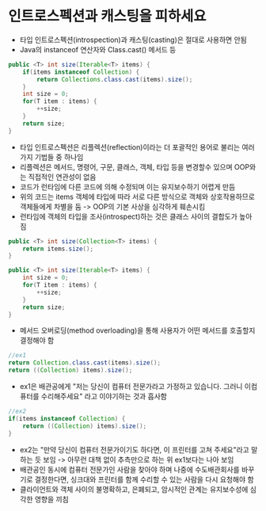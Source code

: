 # 인트로스펙션과 캐스팅을 피하세요
- 타입 인트로스펙션(introspection)과 캐스팅(casting)은 절대로 사용하면 안됨
- Java의 instanceof 연산자와 Class.cast() 메서드 등

```java
public <T> int size(Iterable<T> items) {
    if(items instanceof Collection) {
        return Collections.class.cast(items).size();
    }
    int size = 0;
    for(T item : items) {
        ++size;
    }
    return size;
}
```

- 타입 인트로스펙션은 리플렉션(reflection)이라는 더 포괄적인 용어로 불리는 여러 가지 기법들 중 하나임
- 리플렉션은 메서드, 명령어, 구문, 클래스, 객체, 타입 등을 변경할수 있으며 OOP와는 직접적인 연관성이 없음
- 코드가 런타임에 다른 코드에 의해 수정되며 이는 유지보수하기 어렵게 만듬
- 위의 코드는 items 객체에 타입에 따라 서로 다른 방식으로 객체와 상호작용하므로 객체들에게 차별을 둠 -> OOP의 기본 사상을 심각하게 훼손시킴
- 런타임에 객체의 타입을 조사(introspect)하는 것은 클래스 사이의 결합도가 높아짐

```java
public <T> int size(Collection<T> items) {
    return items.size();
}

public <T> int size(Iterable<T> items) {
    int size = 0;
    for(T item : items) {
        ++size;
    }
    return size;
}
```

- 메서드 오버로딩(method overloading)을 통해 사용자가 어떤 메서드를 호출할지 결정해야 함

```java
//ex1
return Collection.class.cast(items).size();
return ((Collection) items).size();
```

- ex1은 배관공에게 "저는 당신이 컴퓨터 전문가라고 가정하고 있습니다. 그러니 이컴퓨터를 수리해주세요" 라고 이야기하는 것과 흡사함

```java
//ex2
if(items instanceof Collection) {
    return ((Collection) items).size();
}
```

- ex2는 "만약 당신이 컴퓨터 전문가이기도 하다면, 이 프린터를 고쳐 주세요"라고 말하는 듯 보임 -> 아무런 대책 없이 추측만으로 하는 위 ex1보다는 나아 보임
- 배관공인 동시에 컴퓨터 전문가인 사람을 찾아야 하며 나중에 수도배관회사를 바꾸기로 결정한다면, 싱크대와 프린터를 함께 수리할 수 있는 사람을 다시 요청해야 함
- 클라이언트와 객체 사이의 불명확하고, 은폐되고, 암시적인 관계는 유지보수성에 심각한 영향을 끼침